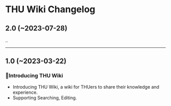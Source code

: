 # THU Wiki Changelog

## 2.0 (~2023-07-28)

..

---

## 1.0 (~2023-03-22)

### 🎉Introducing THU Wiki

- Introducing THU Wiki, a wiki for THUers to share their knowledge and experience.
- Supporting Searching, Editing.
